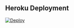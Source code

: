 ## Heroku Deployment
[![Deploy](https://www.herokucdn.com/deploy/button.svg)](https://heroku.com/deploy?template=https://github.com/esrefdi/asisstant4)

